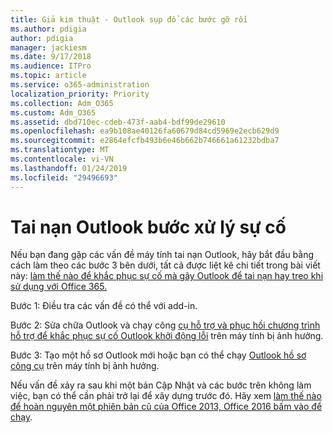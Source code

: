```yaml
---
title: Giả kim thuật - Outlook sụp đổ các bước gỡ rối
ms.author: pdigia
author: pdigia
manager: jackiesm
ms.date: 9/17/2018
ms.audience: ITPro
ms.topic: article
ms.service: o365-administration
localization_priority: Priority
ms.collection: Adm_O365
ms.custom: Adm_O365
ms.assetid: dbd710ec-cdeb-473f-aab4-bdf99de29610
ms.openlocfilehash: ea9b108ae40126fa60679d84cd5969e2ecb629d9
ms.sourcegitcommit: e2864efcfb493b6e46b662b746661a61232bdba7
ms.translationtype: MT
ms.contentlocale: vi-VN
ms.lasthandoff: 01/24/2019
ms.locfileid: "29496693"
---
```

# <a name="outlook-crash-troubleshooting-steps"></a>Tai nạn Outlook bước xử lý sự cố

Nếu bạn đang gặp các vấn đề máy tính tai nạn Outlook, hãy bắt đầu bằng cách làm theo các bước 3 bên dưới, tất cả được liệt kê chi tiết trong bài viết này: [làm thế nào để khắc phục sự cố mà gây Outlook để tai nạn hay treo khi sử dụng với Office 365.](https://support.microsoft.com/en-us/help/2413813/how-to-troubleshoot-issues-that-cause-outlook-to-crash-or-hang-when-us)
  
Bước 1: Điều tra các vấn đề có thể với add-in.
  
Bước 2: Sửa chữa Outlook và chạy công [cụ hỗ trợ và phục hồi chương trình hỗ trợ để khắc phục sự cố Outlook khởi động lỗi](https://aka.ms/SaRA-OutlookWontStart) trên máy tính bị ảnh hưởng. 
  
Bước 3: Tạo một hồ sơ Outlook mới hoặc bạn có thể chạy [Outlook hồ sơ công cụ](https://aka.ms/SaRA-OutlookSetupProfile) trên máy tính bị ảnh hưởng. 
  
Nếu vấn đề xảy ra sau khi một bản Cập Nhật và các bước trên không làm việc, bạn có thể cần phải trở lại để xây dựng trước đó. Hãy xem [làm thế nào để hoàn nguyên một phiên bản cũ của Office 2013, Office 2016 bấm vào để chạy](https://support.microsoft.com/EN-US/help/2770432).
  

